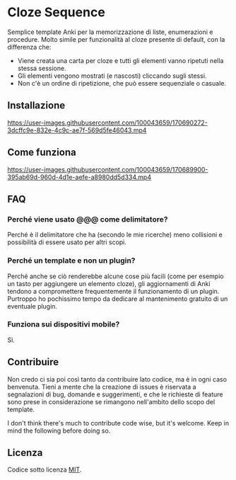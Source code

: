 # Cloze Sequence

Semplice template Anki per la memorizzazione di liste, enumerazioni e procedure. Molto simile per funzionalità al cloze presente di default, con la differenza che:

- Viene creata una carta per cloze e tutti gli elementi vanno ripetuti nella stessa sessione.
- Gli elementi vengono mostrati (e nascosti) cliccando sugli stessi.
- Non c'è un ordine di ripetizione, che può essere sequenziale o casuale.

## Installazione

https://user-images.githubusercontent.com/100043659/170690272-3dcffc9e-832e-4c9c-ae7f-569d5fe46043.mp4

## Come funziona

https://user-images.githubusercontent.com/100043659/170689900-395ab69d-960d-4d1e-aefe-a8980dd5d334.mp4

## FAQ

### Perché viene usato @@@ come delimitatore?

Perché è il delimitatore che ha (secondo le mie ricerche) meno collisioni e possibilità di essere usato per altri scopi.

### Perché un template e non un plugin?

Perché anche se ciò renderebbe alcune cose più facili (come per esempio un tasto per aggiungere un elemento cloze), gli aggiornamenti di Anki tendono a compromettere frequentemente il funzionamento di un plugin. Purtroppo ho pochissimo tempo da dedicare al mantenimento gratuito di un eventuale plugin.

### Funziona sui dispositivi mobile?

Sì.

## Contribuire

Non credo ci sia poi così tanto da contribuire lato codice, ma è in ogni caso benvenuta. Tieni a mente che la creazione di issues è riservata a segnalazioni di bug, domande e suggerimenti, e che le richieste di feature sono prese in considerazione se rimangono nell'ambito dello scopo del template.

I don't think there's much to contribute code wise, but it's welcome. Keep in mind the following before doing so.

## Licenza

Codice sotto licenza [MIT](LICENSE).
